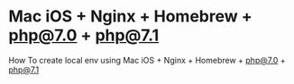 # Mac iOS + Nginx + Homebrew + php@7.0 + php@7.1
How To create local env using Mac iOS + Nginx + Homebrew + php@7.0 + php@7.1

